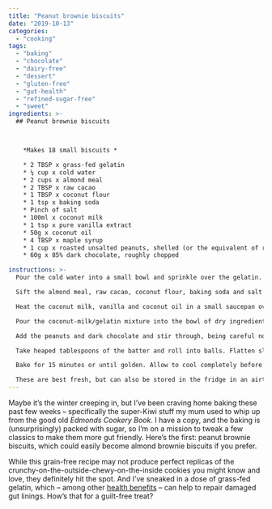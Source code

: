 ```yaml
---
title: "Peanut brownie biscuits"
date: "2019-10-13"
categories: 
  - "cooking"
tags: 
  - "baking"
  - "chocolate"
  - "dairy-free"
  - "dessert"
  - "gluten-free"
  - "gut-health"
  - "refined-sugar-free"
  - "sweet"
ingredients: >-
  ## Peanut brownie biscuits



    *Makes 18 small biscuits *

    * 2 TBSP x grass-fed gelatin
    * ¼ cup x cold water
    * 2 cups x almond meal
    * 2 TBSP x raw cacao
    * 1 TBSP x coconut flour
    * 1 tsp x baking soda
    * Pinch of salt
    * 100ml x coconut milk
    * 1 tsp x pure vanilla extract
    * 50g x coconut oil
    * 4 TBSP x maple syrup
    * 1 cup x roasted unsalted peanuts, shelled (or the equivalent of roughly chopped almonds if you prefer)
    * 60g x 85% dark chocolate, roughly chopped

instructions: >-
  Pour the cold water into a small bowl and sprinkle over the gelatin. Stir to combine, making sure to remove any lumps as you go, and let sit for around 5 minutes until it sets.

  Sift the almond meal, raw cacao, coconut flour, baking soda and salt into a large bowl. Stir to combine.

  Heat the coconut milk, vanilla and coconut oil in a small saucepan over a medium heat until the oil dissolves. Remove from the heat and stir in the gelatin until it dissolves, then add the honey and mix to combine.

  Pour the coconut-milk/gelatin mixture into the bowl of dry ingredients and gently mix until smooth.

  Add the peanuts and dark chocolate and stir through, being careful not to over-mix. Allow the batter to sit for around 10 minutes until it thickens up.

  Take heaped tablespoons of the batter and roll into balls. Flatten slightly with a fork and place on a lightly greased baking tray, or a tray with a sheet of baking paper.

  Bake for 15 minutes or until golden. Allow to cool completely before serving.

  These are best fresh, but can also be stored in the fridge in an airtight container for up to a week.
---
```

Maybe it’s the winter creeping in, but I’ve been craving home baking these past few weeks – specifically the super-Kiwi stuff my mum used to whip up from the good old _Edmonds Cookery Book_. I have a copy, and the baking is (unsurprisingly) packed with sugar, so I’m on a mission to tweak a few classics to make them more gut friendly. Here’s the first: peanut brownie biscuits, which could easily become almond brownie biscuits if you prefer.

While this grain-free recipe may not produce perfect replicas of the crunchy-on-the-outside-chewy-on-the-inside cookies you might know and love, they definitely hit the spot. And I’ve sneaked in a dose of grass-fed gelatin, which – among other [health benefits](https://cookingwithnothing.com/chocolate-and-cardamom-gummy-squares/) – can help to repair damaged gut linings. How’s that for a guilt-free treat?
